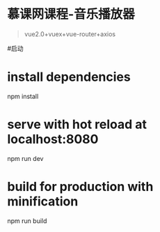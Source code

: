 # 慕课网课程-音乐播放器

> vue2.0+vuex+vue-router+axios

#启动
# install dependencies
npm install

# serve with hot reload at localhost:8080
npm run dev

# build for production with minification
npm run build



